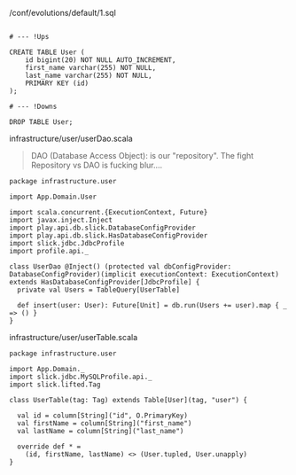 /conf/evolutions/default/1.sql

```# Users schema

# --- !Ups

CREATE TABLE User (
    id bigint(20) NOT NULL AUTO_INCREMENT,
    first_name varchar(255) NOT NULL,
    last_name varchar(255) NOT NULL,
    PRIMARY KEY (id)
);

# --- !Downs

DROP TABLE User;
```



infrastructure/user/userDao.scala
 > DAO (Database Access Object): is our "repository". The fight Repository vs DAO is fucking blur....

```
package infrastructure.user

import App.Domain.User

import scala.concurrent.{ExecutionContext, Future}
import javax.inject.Inject
import play.api.db.slick.DatabaseConfigProvider
import play.api.db.slick.HasDatabaseConfigProvider
import slick.jdbc.JdbcProfile
import profile.api._

class UserDao @Inject() (protected val dbConfigProvider: DatabaseConfigProvider)(implicit executionContext: ExecutionContext) extends HasDatabaseConfigProvider[JdbcProfile] {
  private val Users = TableQuery[UserTable]

  def insert(user: User): Future[Unit] = db.run(Users += user).map { _ => () }
}
```

infrastructure/user/userTable.scala

```
package infrastructure.user

import App.Domain._
import slick.jdbc.MySQLProfile.api._
import slick.lifted.Tag

class UserTable(tag: Tag) extends Table[User](tag, "user") {

  val id = column[String]("id", O.PrimaryKey)
  val firstName = column[String]("first_name")
  val lastName = column[String]("last_name")

  override def * =
    (id, firstName, lastName) <> (User.tupled, User.unapply)
}
```
